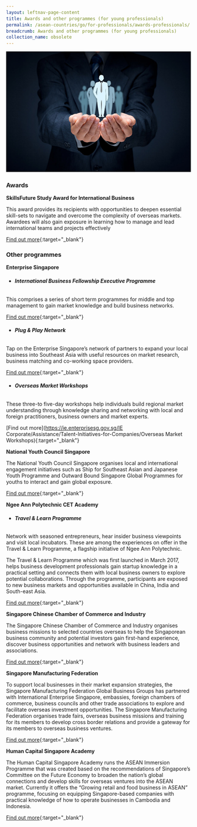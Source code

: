 ```yaml
---
layout: leftnav-page-content
title: Awards and other programmes (for young professionals)
permalink: /asean-countries/go/for-professionals/awards-professionals/
breadcrumb: Awards and other programmes (for young professionals)
collection_name: obsolete
---
```


<img src="\images\asean-professionals\awards-professionals.jpg" alt="awards professionals banner" style="width:800px;" />

### **Awards**

**SkillsFuture Study Award for International Business**

This award provides its recipients with opportunities to deepen essential skill-sets to navigate and overcome the complexity of overseas markets. Awardees will also gain exposure in learning how to manage and lead international teams and projects effectively

[Find out more](http://www.skillsfuture.sg/studyawards/international-business){:target="_blank"}



### **Other programmes**

**Enterprise Singapore**

- ###### **International Business Fellowship Executive Programme**

This comprises a series of short term programmes for middle and top management to gain market knowledge and build business networks.

[Find out more](https://ie.enterprisesg.gov.sg/Assistance/Global-Company-Partnership/Manpower-Development/International-Business-Fellowship-Executive-Programme){:target="_blank"}

- ###### **Plug & Play Network**

Tap on the Enterprise Singapore’s network of partners to expand your local business into Southeast Asia with useful resources on market research, business matching and co-working space providers.

[Find out more](https://ie.enterprisesg.gov.sg/Assistance/ppn){:target="_blank"}

- ###### **Overseas Market Workshops**

These three-to five-day workshops help individuals build regional market understanding through knowledge sharing and networking with local and foreign practitioners, business owners and market experts.

[Find out more](https://ie.enterprisesg.gov.sg/IE Corporate/Assistance/Talent-Initiatives-for-Companies/Overseas Market Workshops){:target="_blank"}



**National Youth Council Singapore**

The National Youth Council Singapore organises local and international engagement initiatives such as Ship for Southeast Asian and Japanese Youth Programme and Outward Bound Singapore Global Programmes for youths to interact and gain global exposure.

[Find out more](https://www.nyc.gov.sg/initiatives/programmes){:target="_blank"}



**Ngee Ann Polytechnic CET Academy**

- ###### **Travel & Learn Programme**

Network with seasoned entrepreneurs, hear insider business viewpoints and visit local incubators. These are among the experiences on offer in the Travel & Learn Programme, a flagship initiative of Ngee Ann Polytechnic.

The Travel & Learn Programme which was first launched in March 2017, helps business development professionals gain startup knowledge in a practical setting and connects them with local business owners to explore potential collaborations. Through the programme, participants are exposed to new business markets and opportunities available in China, India and South-east Asia.

[Find out more](http://www.np.edu.sg/travelandlearn){:target="_blank"}



**Singapore Chinese Chamber of Commerce and Industry**

The Singapore Chinese Chamber of Commerce and Industry organises business missions to selected countries overseas to help the Singaporean business community and potential investors gain first-hand experience, discover business opportunities and network with business leaders and associations.

[Find out more](https://www.sccci.org.sg/en){:target="_blank"}



**Singapore Manufacturing Federation**

To support local businesses in their market expansion strategies, the Singapore Manufacturing Federation Global Business Groups has partnered with International Enterprise Singapore, embassies, foreign chambers of commerce, business councils and other trade associations to explore and facilitate overseas investment opportunities. The Singapore Manufacturing Federation organises trade fairs, overseas business missions and training for its members to develop cross border relations and provide a gateway for its members to overseas business ventures.

[Find out more](http://www.smfederation.org.sg/focus-area/internationalization){:target="_blank"}



**Human Capital Singapore Academy**

The Human Capital Singapore Academy runs the ASEAN Immersion Programme that was created based on the recommendations of Singapore’s Committee on the Future Economy to broaden the nation’s global connections and develop skills for overseas ventures into the ASEAN market. Currently it offers the “Growing retail and food business in ASEAN” programme, focusing on equipping Singapore-based companies with practical knowledge of how to operate businesses in Cambodia and Indonesia.

[Find out more](http://www.hcs.com.sg/programmes/asean-immersion-programme/){:target="_blank"}